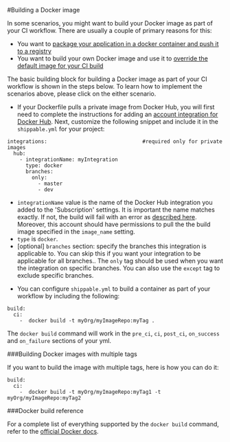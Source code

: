 #Building a Docker image

In some scenarios, you might want to build your Docker image as part of your CI workflow. There are usually a couple of primary reasons for this:

* You want to [package your application in a docker container and push it to a registry](/tutorials/ci/hub-docker-push-image/)
* You want to build your own Docker image and use it to [override the default image for your CI build](/tutorials/ci/hub-docker-custom-ci-image/)

The basic building block for building a Docker image as part of your CI workflow is shown in the steps below. To learn how to implement the scenarios above, please click on the either scenario.

* If your Dockerfile pulls a private image from Docker Hub, you will first need to complete the instructions for adding an [account integration for Docker Hub](/integrations/imageRegistries/dockerHub/). Next, customize the following snippet and include it in the `shippable.yml` for your project:

```
integrations:                               #required only for private images
  hub:
    - integrationName: myIntegration    
      type: docker                        
      branches:                           
        only:
          - master
          - dev
```
- `integrationName` value is the name of the Docker Hub integration you added to the 'Subscription' settings. It is important the name matches exactly. If not, the build will fail with an error as  [described here](/ci/troubleshoot/#integration-name-specified-in-yml-does-not-match). Moreover, this account should have permissions to pull the the build image specified in the `image_name` setting.
- `type` is `docker`.
- [optional] `branches` section: specify the branches this integration is applicable to. You can skip this if you want your integration to be applicable for all branches.. The `only` tag should be used when you want the integration on specific branches. You can also use the `except` tag to exclude specific branches.

* You can configure `shippable.yml` to build a container as part of your workflow by including the following:

```
build:
  ci:
    -  docker build -t myOrg/myImageRepo:myTag .
```
The `docker build` command will work in the `pre_ci`, `ci`, `post_ci`, `on_success` and `on_failure` sections of your yml.

###Building Docker images with multiple tags

If you want to build the image with multiple tags, here is how you can do it:

```
build:
  ci:
    -  docker build -t myOrg/myImageRepo:myTag1 -t myOrg/myImageRepo:myTag2
```

###Docker build reference

For a complete list of everything supported by the `docker build` command, refer to the [official Docker docs](https://docs.docker.com/engine/reference/commandline/build/).
